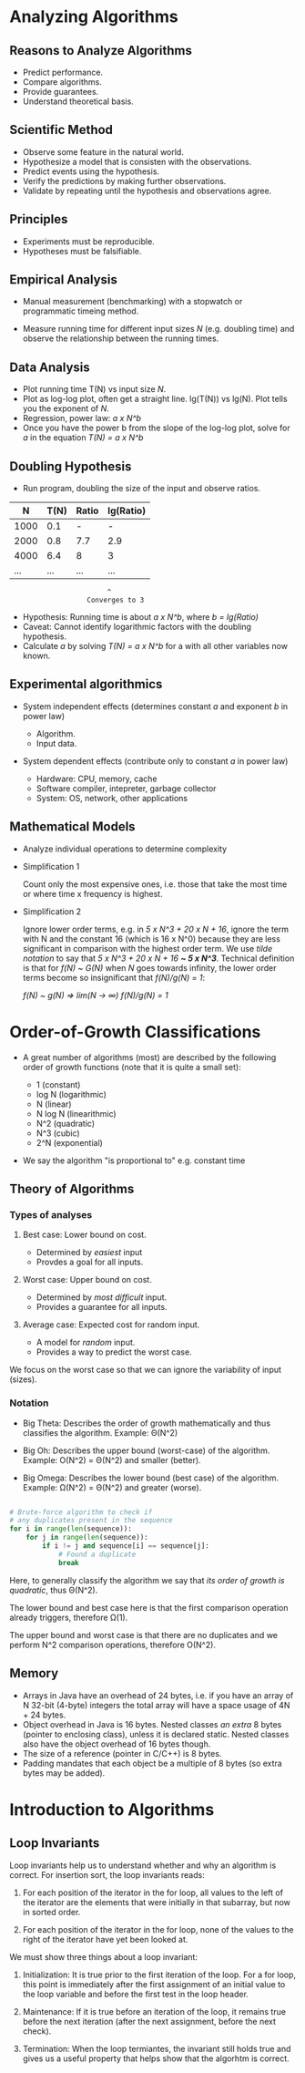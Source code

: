 # Analyzing Algorithms

## Reasons to Analyze Algorithms

- Predict performance.
- Compare algorithms.
- Provide guarantees.
- Understand theoretical basis.

## Scientific Method

- Observe some feature in the natural world.
- Hypothesize a model that is consisten with the observations.
- Predict events using the hypothesis.
- Verify the predictions by making further observations.
- Validate by repeating until the hypothesis and observations agree.

## Principles

- Experiments must be reproducible.
- Hypotheses must be falsifiable.

## Empirical Analysis

- Manual measurement (benchmarking) with a stopwatch or programmatic timeing method.

- Measure running time for different input sizes *N* (e.g. doubling time) and observe the relationship between the running times.

## Data Analysis

- Plot running time T(N) vs input size *N*.
- Plot as log-log plot, often get a straight line. lg(T(N)) vs lg(N). Plot tells you the exponent of *N*.
- Regression, power law: *a x N^b*
- Once you have the power b from the slope of the log-log plot, solve for *a* in the equation *T(N) = a x N^b*

## Doubling Hypothesis

- Run program, doubling the size of the input and observe ratios.

|  N   | T(N) | Ratio | lg(Ratio) | 
| ---- | ---- | ----- | --------  |
| 1000 | 0.1  |   -   |     -     |
| 2000 | 0.8  |  7.7  |    2.9    |
| 4000 | 6.4  |   8   |     3     |
| ...  | ...  |  ...  |    ...    |

                            ^
                       Converges to 3

- Hypothesis: Running time is about *a x N^b*, where *b = lg(Ratio)*
- Caveat: Cannot identify logarithmic factors with the doubling hypothesis.
- Calculate *a* by solving *T(N) = a x N^b* for a with all other variables now known.

## Experimental algorithmics

- System independent effects (determines constant *a* and exponent *b* in power law)
	
	+ Algorithm.
	+ Input data.

- System dependent effects (contribute only to constant *a* in power law)

	+ Hardware: CPU, memory, cache
	+ Software compiler, intepreter, garbage collector
	+ System: OS, network, other applications

## Mathematical Models

- Analyze individual operations to determine complexity
- Simplification 1

  Count only the most expensive ones, i.e. those that take the most time or where time x frequency is highest.

- Simplification 2

  Ignore lower order terms, e.g. in *5 x N^3 + 20 x N + 16*, ignore the term with N and the constant 16 (which is 16 x N^0) because they are less significant in comparison with the highest order term. We use *tilde notation* to say that *5 x N^3 + 20 x N + 16 __~ 5 x N^3__*. Technical definition is that for *f(N) ~ G(N)* when *N* goes towards infinity, the lower order terms become so insignificant that *f(N)/g(N) = 1*:

  *f(N) ~ g(N) => lim(N -> ∞) f(N)/g(N) = 1*

 # Order-of-Growth Classifications

 - A great number of algorithms (most) are described by the following order of growth functions (note that it is quite a small set):

 	+ 1 (constant)
 	+ log N (logarithmic)
 	+ N (linear)
 	+ N log N (linearithmic)
 	+ N^2 (quadratic)
 	+ N^3 (cubic)
 	+ 2^N (exponential)

- We say the algorithm "is proportional to" e.g. constant time

## Theory of Algorithms

### Types of analyses

1. Best case: Lower bound on cost.
	
	- Determined by *easiest* input
	- Provdes a goal for all inputs.

2. Worst case: Upper bound on cost.

	- Determined by *most difficult* input.
	- Provides a guarantee for all inputs.

3. Average case: Expected cost for random input.
	
	- A model for *random* input.
	- Provides a way to predict the worst case.

We focus on the worst case so that we can ignore the variability of input (sizes).

### Notation

- Big Theta: Describes the order of growth mathematically and thus classifies the algorithm. Example: Θ(Ν^2)

- Big Oh: Describes the upper bound (worst-case) of the algorithm. Example: O(N^2) = Θ(Ν^2) and smaller (better).

- Big Omega: Describes the lower bound (best case) of the algorithm. Example: Ω(Ν^2) = Θ(Ν^2) and greater (worse).

```Python

# Brute-force algorithm to check if
# any duplicates present in the sequence
for i in range(len(sequence)):
	for j in range(len(sequence)):
		if i != j and sequence[i] == sequence[j]:
			# Found a duplicate
			break
```

Here, to generally classify the algorithm we say that *its order of growth is quadratic*, thus Θ(Ν^2).

The lower bound and best case here is that the first comparison operation already triggers, therefore Ω(1).

The upper bound and worst case is that there are no duplicates and we perform N^2 comparison operations, therefore O(N^2).

## Memory

- Arrays in Java have an overhead of 24 bytes, i.e. if you have an array of N 32-bit (4-byte) integers the total array will have a space usage of 4N + 24 bytes.
- Object overhead in Java is 16 bytes. Nested classes *an extra* 8 bytes (pointer to enclosing class), unless it is declared static. Nested classes also have the object overhead of 16 bytes though.
- The size of a reference (pointer in C/C++) is 8 bytes. 
- Padding mandates that each object be a multiple of 8 bytes (so extra bytes may be added).

# Introduction to Algorithms

## Loop Invariants

Loop invariants help us to understand whether and why an algorithm is correct. For insertion sort, the loop invariants reads:

1. For each position of the iterator in the for loop, all values to the left of the iterator are the elements that were initially in that subarray, but now in sorted order.

2. For each position of the iterator in the for loop, none of the values to the right of the iterator have yet been looked at.

We must show three things about a loop invariant:

1. Initialization: It is true prior to the first iteration of the loop. For a for loop, this point is immediately after the first assignment of an initial value to the loop variable and before the first test in the loop header.

2. Maintenance: If it is true before an iteration of the loop, it remains true before the next iteration (after the next assignment, before the next check).

3. Termination: When the loop termiantes, the invariant still holds true and gives us a useful property that helps show that the algorhtm is correct.



